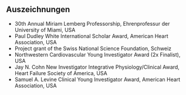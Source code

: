 ## Auszeichnungen
- 30th Annual Miriam Lemberg Professorship, Ehrenprofessur der University of Miami, USA
- Paul Dudley White International Scholar Award, American Heart Association, USA
- Project grant of the Swiss National Science Foundation, Schweiz
- Northwestern Cardiovascular Young Investigator Award (2x Finalist), USA
- Jay N. Cohn New Investigator Integrative Physiology/Clinical Award, Heart Failure Society of America, USA
- Samuel A. Levine Clinical Young Investigator Award, American Heart Association, USA

